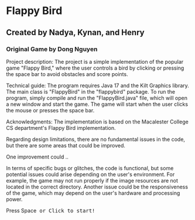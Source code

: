 # Flappy Bird
## Created by Nadya, Kynan, and Henry
### Original Game by Dong Nguyen

Project description: The project is a simple implementation of the popular game "Flappy Bird," where the user controls a bird by clicking or pressing the space bar to avoid obstacles and score points.

Technical guide: The program requires Java 17 and the Kilt Graphics library. The main class is "FlappyBird" in the "flappybird" package. To run the program, simply compile and run the "FlappyBird.java" file, which will open a new window and start the game. The game will start when the user clicks the mouse or presses the space bar.

Acknowledgments: The implementation is based on the Macalester College CS department's Flappy Bird implementation.


Regarding design limitations, there are no fundamental issues in the code, but there are some areas that could be improved.

One improvement could ..

In terms of specific bugs or glitches, the code is functional, but some potential issues could arise depending on the user's environment. For example, the game may not run properly if the image resources are not located in the correct directory. Another issue could be the responsiveness of the game, which may depend on the user's hardware and processing power.



Press <kdb>Space<kbd> or <kbd>Click</kbd> to start!
